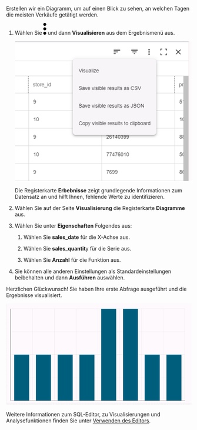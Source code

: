 Erstellen wir ein Diagramm, um auf einen Blick zu sehen, an welchen Tagen die meisten Verkäufe getätigt werden.

1.  Wählen Sie ![""](Images/zsz1597101912145.svg) und dann **Visualisieren** aus dem Ergebnismenü aus.

    ![Ergebnismenü](Images/lhl1721093799223.png)

    Die Registerkarte **Erbebnisse** zeigt grundlegende Informationen zum Datensatz an und hilft Ihnen, fehlende Werte zu identifizieren.

2.  Wählen Sie auf der Seite **Visualisierung** die Registerkarte **Diagramme** aus.

3.  Wählen Sie unter **Eigenschaften** Folgendes aus:

    1.  Wählen Sie **sales\_date** für die X-Achse aus.

    2.  Wählen Sie **sales\_quantit**y für die Serie aus.

    3.  Wählen Sie **Anzahl** für die Funktion aus.

4.  Sie können alle anderen Einstellungen als Standardeinstellungen beibehalten und dann **Ausführen** auswählen.

Herzlichen Glückwunsch! Sie haben Ihre erste Abfrage ausgeführt und die Ergebnisse visualisiert.

![Diagrammergebnisse visualisieren](Images/oah1721094231016.png)

Weitere Informationen zum SQL-Editor, zu Visualisierungen und Analysefunktionen finden Sie unter [Verwenden des Editors](xbg1640280430669.md).
